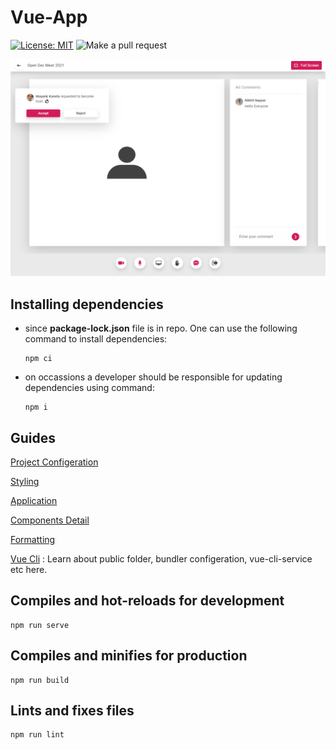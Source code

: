 # Vue-App

[![License: MIT](https://img.shields.io/badge/License-MIT-blue.svg)](LICENSE)
![Make a pull request](https://img.shields.io/badge/PRs-welcome-red.svg)
<!-- ![Maintained](https://img.shields.io/badge/Maintained-Yes-green.svg) -->

<img src="./screenshots/2021-03-07_151808.png" />

## Installing dependencies

* since **package-lock.json** file is in repo. One can use the following command to install dependencies:

    ```
    npm ci
    ```

* on occassions a developer should be responsible for updating dependencies using command:

    ```
    npm i
    ```

## Guides

[Project Configeration](guides/project-config.md)

[Styling](guides/styling.md)

[Application](guides/application.md)

[Components Detail](guides/components.md)

[Formatting](guides/formatting.md)

[Vue Cli](https://cli.vuejs.org/guide/) : Learn about public folder, bundler configeration, vue-cli-service etc here.

## Compiles and hot-reloads for development
```
npm run serve
```

## Compiles and minifies for production
```
npm run build
```

## Lints and fixes files
```
npm run lint
```

